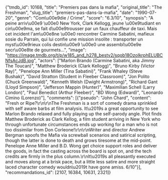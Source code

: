 {"tmdb_id": 10168, "title": "Premiers pas dans la mafia", "original_title": "The Freshman", "slug_title": "premiers-pas-dans-la-mafia", "date": "1990-07-20", "genre": "Com\u00e9die / Crime", "score": "6.3/10", "synopsis": "A peine arriv\u00e9 \u00e0 New York, Clark Kellogg, jeune \u00e9tudiant en cin\u00e9ma, se fait d\u00e9trousser par un faux chauffeur de taxi. Mais cet incident l'am\u00e8ne \u00e0 rencontrer Carmine Sabatini, mafieux sosie du Parrain, qui lui confie une mission insolite : transporter un myst\u00e9rieux colis destin\u00e9 \u00e0 une assembl\u00e9e secr\u00e8te de gourmets...", "image": "https://image.tmdb.org/t/p/w185_and_h278_bestv2/sqob18OzoIkrphELUBCNfsAcJdB.jpg", "actors": ["Marlon Brando (Carmine Sabatini, aka Jimmy The Toucan)", "Matthew Broderick (Clark Kellogg)", "Bruno Kirby (Victor Ray)", "Penelope Ann Miller (Tina Sabatini)", "Frank Whaley (Steve Bushak)", "David Stratton (Student in Fleeber Classroom)", "Jon Polito (Chuck Greenwald)", "Kenneth Welsh (Dwight Armstrong)", "Richard Gant (Lloyd Simpson)", "Jefferson Mappin (Hunter)", "Maximilian Schell (Larry London)", "Paul Benedict (Arthur Fleeber)", "BD Wong (Edward)", "Leonardo Cimino (Lorenzo)"], "comments": [{"pseudo": "John Chard", "content": "Fresh or Ripe?\r\n\r\nThe Freshman is a sort of comedy drama sprinkled with self aware barbs at film analysis. It\u2019s a great opportunity to see Marlon Brando relaxed and fully playing up the self-parody angle. Plot finds Matthew Broderick as Clark Kellog, a film student arriving in New York who through unfortunate circumstances ends up working for a man who is not too dissimilar from Don Corleone!\r\n\r\nWriter and director Andrew Bergman spoofs the Mafia via screwball scenarios and satirical scripting, though the latter is done to death and grows tiresome at the mid-point. Penelope Anne Miller and B.D. Wong get choice support roles and deliver the goods, in fact the casting across the board is spot on, and the tech credits are firmly in the plus column.\r\nIt\u2019s all pleasantly executed and moves along at a brisk pace, but a little less satire and more straight laced character comedy wouldn\u2019t have gone amiss. 6/10"}], "recommandations_id": [2107, 16384, 10631, 2321]}